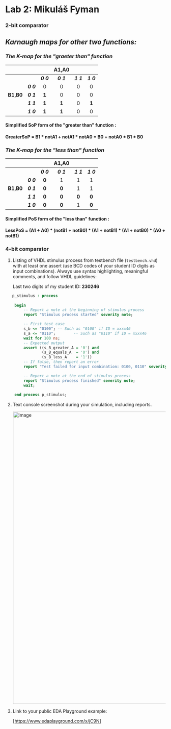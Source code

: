 # Lab 2: Mikuláš Fyman

### 2-bit comparator

## ***Karnaugh maps for other two functions:***

### *The K-map for the "graeter than" function*
|           |           |         |  **A1,A0**  |           |           |
| :-:       | :-:       | :-:     | :-:         | :-:       | :-:       | 
|           |           | ***0 0*** | ***0 1***     | ***1 1***   | ***1 0***   | 
|           | ***0 0***   | 0   | 0           | 0         | 0         | 
| **B1,B0** |  ***0 1***  | **1**        | 0       | 0         |  0        |
|           | ***1 1***   | **1**        | **1**            | 0    | **1**         |
|           | ***1 0***   | **1**        | **1**            | 0         | 0     |

#### Simplified SoP form of the "greater than" function : 
#### GreaterSoP = B1 * notA1 + notA1 * notA0 * B0 + notA0 * B1 * B0
 


### *The K-map for the "less than" function*
|           |           |         |  **A1,A0**  |           |           |
| :-:       | :-:       | :-:     | :-:         | :-:       | :-:       | 
|           |           | ***0 0*** | ***0 1***     | ***1 1***   | ***1 0***   | 
|           | ***0 0***   | **0**   | 1           | 1         | 1         | 
| **B1,B0** |  ***0 1***  | **0**       | **0**       | 1         |  1        |
|           | ***1 1***   | **0**       | **0**            | **0**     | **0**          |
|           | ***1 0***   | **0**       | **0**            | 1         | **0**     |

#### Simplified PoS form of the "less than" function : 
#### LessPoS = (A1 + A0) * (notB1 + notB0) * (A1 + notB1) * (A1 + notB0) * (A0 + notB1)


### 4-bit comparator

1. Listing of VHDL stimulus process from testbench file (`testbench.vhd`) with at least one assert (use BCD codes of your student ID digits as input combinations). Always use syntax highlighting, meaningful comments, and follow VHDL guidelines:

   Last two digits of my student ID: **230246**

```vhdl
   p_stimulus : process
    
    begin
        -- Report a note at the beginning of stimulus process
        report "Stimulus process started" severity note;

        -- First test case
        s_b <= "0100"; -- Such as "0100" if ID = xxxx46
        s_a <= "0110";        -- Such as "0110" if ID = xxxx46
        wait for 100 ns;
        -- Expected output
        assert ((s_B_greater_A = '0') and
                (s_B_equals_A  = '0') and
                (s_B_less_A    = '1'))
        -- If false, then report an error
        report "Test failed for input combination: 0100, 0110" severity 			error;

        -- Report a note at the end of stimulus process
        report "Stimulus process finished" severity note;
        wait;
    
    end process p_stimulus;
```

2. Text console screenshot during your simulation, including reports.

   <img width="916" alt="image" src="https://user-images.githubusercontent.com/99393884/155324242-056621ae-b3be-4c93-ab12-8b29cec9d4f7.png">


3. Link to your public EDA Playground example:

   [https://www.edaplayground.com/x/jC9N]

